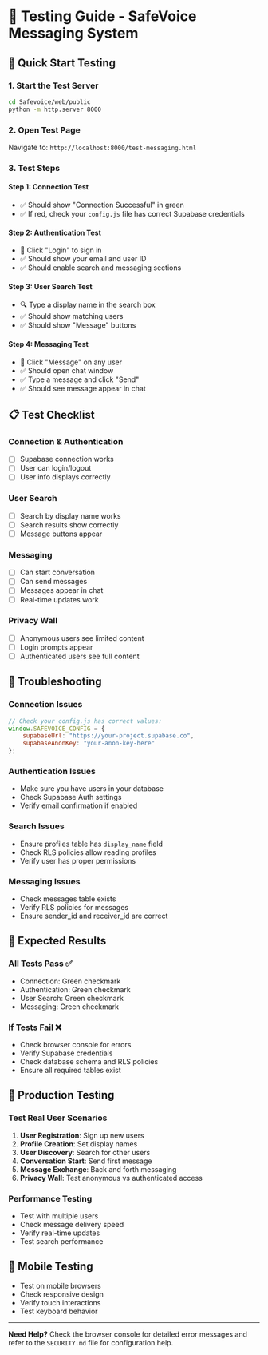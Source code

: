 # 🧪 Testing Guide - SafeVoice Messaging System

## 🚀 Quick Start Testing

### 1. **Start the Test Server**
```bash
cd Safevoice/web/public
python -m http.server 8000
```

### 2. **Open Test Page**
Navigate to: `http://localhost:8000/test-messaging.html`

### 3. **Test Steps**

#### **Step 1: Connection Test**
- ✅ Should show "Connection Successful" in green
- ✅ If red, check your `config.js` file has correct Supabase credentials

#### **Step 2: Authentication Test**
- 🔐 Click "Login" to sign in
- ✅ Should show your email and user ID
- ✅ Should enable search and messaging sections

#### **Step 3: User Search Test**
- 🔍 Type a display name in the search box
- ✅ Should show matching users
- ✅ Should show "Message" buttons

#### **Step 4: Messaging Test**
- 💬 Click "Message" on any user
- ✅ Should open chat window
- ✅ Type a message and click "Send"
- ✅ Should see message appear in chat

## 📋 Test Checklist

### **Connection & Authentication**
- [ ] Supabase connection works
- [ ] User can login/logout
- [ ] User info displays correctly

### **User Search**
- [ ] Search by display name works
- [ ] Search results show correctly
- [ ] Message buttons appear

### **Messaging**
- [ ] Can start conversation
- [ ] Can send messages
- [ ] Messages appear in chat
- [ ] Real-time updates work

### **Privacy Wall**
- [ ] Anonymous users see limited content
- [ ] Login prompts appear
- [ ] Authenticated users see full content

## 🔧 Troubleshooting

### **Connection Issues**
```javascript
// Check your config.js has correct values:
window.SAFEVOICE_CONFIG = {
    supabaseUrl: "https://your-project.supabase.co",
    supabaseAnonKey: "your-anon-key-here"
};
```

### **Authentication Issues**
- Make sure you have users in your database
- Check Supabase Auth settings
- Verify email confirmation if enabled

### **Search Issues**
- Ensure profiles table has `display_name` field
- Check RLS policies allow reading profiles
- Verify user has proper permissions

### **Messaging Issues**
- Check messages table exists
- Verify RLS policies for messages
- Ensure sender_id and receiver_id are correct

## 🎯 Expected Results

### **All Tests Pass** ✅
- Connection: Green checkmark
- Authentication: Green checkmark  
- User Search: Green checkmark
- Messaging: Green checkmark

### **If Tests Fail** ❌
- Check browser console for errors
- Verify Supabase credentials
- Check database schema and RLS policies
- Ensure all required tables exist

## 🚀 Production Testing

### **Test Real User Scenarios**
1. **User Registration**: Sign up new users
2. **Profile Creation**: Set display names
3. **User Discovery**: Search for other users
4. **Conversation Start**: Send first message
5. **Message Exchange**: Back and forth messaging
6. **Privacy Wall**: Test anonymous vs authenticated access

### **Performance Testing**
- Test with multiple users
- Check message delivery speed
- Verify real-time updates
- Test search performance

## 📱 Mobile Testing
- Test on mobile browsers
- Check responsive design
- Verify touch interactions
- Test keyboard behavior

---

**Need Help?** Check the browser console for detailed error messages and refer to the `SECURITY.md` file for configuration help.
